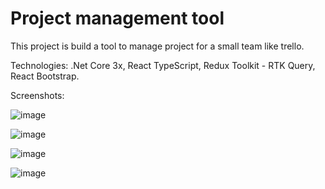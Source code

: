 # Project management tool

This project is build a tool to manage project for a small team like trello.

Technologies: .Net Core 3x, React TypeScript, Redux Toolkit - RTK Query, React Bootstrap.

Screenshots:

![image](https://user-images.githubusercontent.com/7054426/142354138-c28a1286-8b3e-495d-acd0-d6fae081ce79.png)

![image](https://user-images.githubusercontent.com/7054426/142354241-e8a5221d-3464-460f-9fb0-edac9840c903.png)

![image](https://user-images.githubusercontent.com/7054426/142354296-a419062b-6baa-42a8-a0fc-6f1e7e96a14a.png)

![image](https://user-images.githubusercontent.com/7054426/142354408-7070a8d4-9461-42a9-9fb4-aa437354be8f.png)
